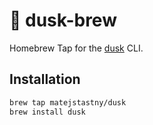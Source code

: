 # 🍺 dusk-brew

Homebrew Tap for the [dusk](https://github.com/matejstastny/dusk) CLI.

## Installation

```bash
brew tap matejstastny/dusk
brew install dusk
```

